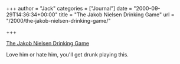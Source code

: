+++
author = "Jack"
categories = ["Journal"]
date = "2000-09-29T14:36:34+00:00"
title = "The Jakob Nielsen Drinking Game"
url = "/2000/the-jakob-nielsen-drinking-game/"

+++

[The Jakob Nielsen Drinking Game][1]

Love him or hate him, you'll get drunk playing this.

 [1]: http://web.archive.org/web/20111017210537/http://www.rc3.org/clips/nielsen_drinking_game.html